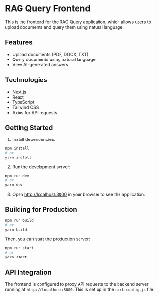 # RAG Query Frontend

This is the frontend for the RAG Query application, which allows users to upload documents and query them using natural language.

## Features

- Upload documents (PDF, DOCX, TXT)
- Query documents using natural language
- View AI-generated answers

## Technologies

- Next.js
- React
- TypeScript
- Tailwind CSS
- Axios for API requests

## Getting Started

1. Install dependencies:
```bash
npm install
# or
yarn install
```

2. Run the development server:
```bash
npm run dev
# or
yarn dev
```

3. Open [http://localhost:3000](http://localhost:3000) in your browser to see the application.

## Building for Production

```bash
npm run build
# or
yarn build
```

Then, you can start the production server:

```bash
npm run start
# or
yarn start
```

## API Integration

The frontend is configured to proxy API requests to the backend server running at `http://localhost:8000`. This is set up in the `next.config.js` file. 